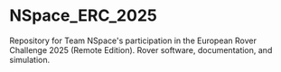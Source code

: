 # NSpace_ERC_2025
Repository for Team NSpace's participation in the European Rover Challenge 2025 (Remote Edition). Rover software, documentation, and simulation.
